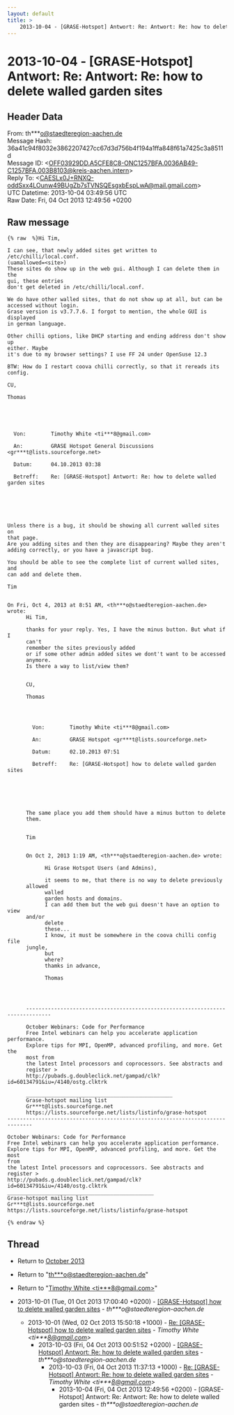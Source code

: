 ```yaml
---
layout: default
title: >
    2013-10-04 - [GRASE-Hotspot] Antwort: Re: Antwort: Re: how to delete walled	garden sites
---
```


# 2013-10-04 - [GRASE-Hotspot] Antwort: Re: Antwort: Re: how to delete walled	garden sites

## Header Data

From: th***o@staedteregion-aachen.de<br>
Message Hash: 36a41c94f8032e3862207427cc67d3d756b4f194a1ffa848f61a7425c3a8511d<br>
Message ID: \<OFF03929DD.A5CFE8C8-ONC1257BFA.0036AB49-C1257BFA.003B8103@kreis-aachen.intern\><br>
Reply To: \<CAESLx0J+RNXQ-oddSxx4LOunw49BUgZb7sTVNSQEsgxbEspLwA@mail.gmail.com\><br>
UTC Datetime: 2013-10-04 03:49:56 UTC<br>
Raw Date: Fri, 04 Oct 2013 12:49:56 +0200<br>

## Raw message

```
{% raw  %}Hi Tim,

I can see, that newly added sites get written to /etc/chilli/local.conf.
(uamallowed=<site>)
These sites do show up in the web gui. Although I can delete them in the
gui, these entries
don't get deleted in /etc/chilli/local.conf.

We do have other walled sites, that do not show up at all, but can be
accessed without login.
Grase version is v3.7.7.6. I forgot to mention, the whole GUI is displayed
in german language.

Other chilli options, like DHCP starting and ending address don't show up
either. Maybe
it's due to my browser settings? I use FF 24 under OpenSuse 12.3

BTW: How do I restart coova chilli correctly, so that it rereads its
config.

CU,

Thomas




                                                                                                                       
  Von:        Timothy White <ti***8@gmail.com>                                                                     
                                                                                                                       
  An:         GRASE Hotspot General Discussions <gr***t@lists.sourceforge.net>                                  
                                                                                                                       
  Datum:      04.10.2013 03:38                                                                                         
                                                                                                                       
  Betreff:    Re: [GRASE-Hotspot] Antwort: Re: how to delete walled garden sites                                       
                                                                                                                       





Unless there is a bug, it should be showing all current walled sites on
that page.
Are you adding sites and then they are disappearing? Maybe they aren't
adding correctly, or you have a javascript bug.

You should be able to see the complete list of current walled sites, and
can add and delete them.

Tim


On Fri, Oct 4, 2013 at 8:51 AM, <th***o@staedteregion-aachen.de>
wrote:
      Hi Tim,

      thanks for your reply. Yes, I have the minus button. But what if I
      can't
      remember the sites previously added
      or if some other admin added sites we dont't want to be accessed
      anymore.
      Is there a way to list/view them?


      CU,

      Thomas




        Von:        Timothy White <ti***8@gmail.com>

        An:         GRASE Hotspot <gr***t@lists.sourceforge.net>

        Datum:      02.10.2013 07:51

        Betreff:    Re: [GRASE-Hotspot] how to delete walled garden sites






      The same place you add them should have a minus button to delete
      them.


      Tim


      On Oct 2, 2013 1:19 AM, <th***o@staedteregion-aachen.de> wrote:

            Hi Grase Hotspot Users (and Admins),

            it seems to me, that there is no way to delete previously
      allowed
            walled
            garden hosts and domains.
            I can add them but the web gui doesn't have an option to view
      and/or
            delete
            these...
            I know, it must be somewhere in the coova chilli config file
      jungle,
            but
            where?
            thamks in advance,

            Thomas




      ------------------------------------------------------------------------------

      October Webinars: Code for Performance
      Free Intel webinars can help you accelerate application performance.
      Explore tips for MPI, OpenMP, advanced profiling, and more. Get the
      most from
      the latest Intel processors and coprocessors. See abstracts and
      register >
      http://pubads.g.doubleclick.net/gampad/clk?id=60134791&iu=/4140/ostg.clktrk

      _______________________________________________
      Grase-hotspot mailing list
      Gr***t@lists.sourceforge.net
      https://lists.sourceforge.net/lists/listinfo/grase-hotspot
------------------------------------------------------------------------------

October Webinars: Code for Performance
Free Intel webinars can help you accelerate application performance.
Explore tips for MPI, OpenMP, advanced profiling, and more. Get the most
from
the latest Intel processors and coprocessors. See abstracts and register >
http://pubads.g.doubleclick.net/gampad/clk?id=60134791&iu=/4140/ostg.clktrk
_______________________________________________
Grase-hotspot mailing list
Gr***t@lists.sourceforge.net
https://lists.sourceforge.net/lists/listinfo/grase-hotspot

{% endraw %}
```

## Thread

+ Return to [October 2013](/archive/2013/10)

+ Return to "[th***o<span>@</span>staedteregion-aachen.de](/authors/th___o_at_staedteregionaachen_de)"
+ Return to "[Timothy White <ti***8<span>@</span>gmail.com>](/authors/ti___8_at_gmail_com)"

+ 2013-10-01 (Tue, 01 Oct 2013 17:00:40 +0200) - [[GRASE-Hotspot] how to delete walled garden sites](/archive/2013/10/037742f3395ca3a70e4840576b233c37c72f960e5c0b0b4c70ba520d5f5fa3b6) - _th***o@staedteregion-aachen.de_
  + 2013-10-01 (Wed, 02 Oct 2013 15:50:18 +1000) - [Re: [GRASE-Hotspot] how to delete walled garden sites](/archive/2013/10/e63141a43558f7b1ad008b39746b4210f18f1f1db68147e3707e7ca54506f982) - _Timothy White \<ti***8@gmail.com\>_
    + 2013-10-03 (Fri, 04 Oct 2013 00:51:52 +0200) - [[GRASE-Hotspot] Antwort: Re:  how to delete walled garden sites](/archive/2013/10/f96ad93f2d208fe77a2f5d3e275bdbedc8dcaabf2ef92f8a2fcbffa136e7ce5f) - _th***o@staedteregion-aachen.de_
      + 2013-10-03 (Fri, 04 Oct 2013 11:37:13 +1000) - [Re: [GRASE-Hotspot] Antwort: Re: how to delete walled garden sites](/archive/2013/10/bd01a803e19802abd69c97289735279fe92cd62fc73815b44d5d5941faeadf00) - _Timothy White \<ti***8@gmail.com\>_
        + 2013-10-04 (Fri, 04 Oct 2013 12:49:56 +0200) - [GRASE-Hotspot] Antwort: Re: Antwort: Re: how to delete walled	garden sites - _th***o@staedteregion-aachen.de_

